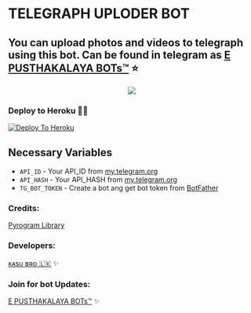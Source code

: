 # TELEGRAPH UPLODER BOT

## You can upload photos and videos to telegraph using this bot. Can be found in telegram as [E PUSTHAKALAYA BOTs™](https://t.me/epusthakalaya_bots) ⭐️

<p align="center">
  <img src="https://telegra.ph/file/bb34e3c14d7605afba8cf.jpg">
</p>

### Deploy to Heroku 🏃‍♂

[![Deploy To Heroku](https://www.herokucdn.com/deploy/button.svg)](https://heroku.com/deploy?template=https://github.com/kasunthamadushanka/telegraph-uploder-bot)


## Necessary Variables
- `API_ID` - Your API_ID from [my.telegram.org](https://my.telegram.org/)
- `API_HASH` - Your API_HASH from [my.telegram.org](https://my.telegram.org/)
- `TG_BOT_TOKEN` - Create a bot ang get bot token from [BotFather](https://t.me/BotFather)


### Credits:

[Pyrogram Library](https://github.com/pyrogram/pyrogram)

### Developers:

[ᴋᴀsᴜ ʙʀᴏ 🇱🇰](https://t.me/kasu_bro) ✨


### Join for bot Updates:

[E PUSTHAKALAYA BOTs™](https://t.me/epusthakalaya_bots) ✨
